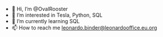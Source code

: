 - 👋 Hi, I’m @OvalRooster
- 👀 I’m interested in Tesla, Python, SQL
- 🌱 I’m currently learning SQL
- 📫 How to reach me leonardo.binder@leonardooffice.eu.org

<!---
OvalRooster/OvalRooster is a ✨ special ✨ repository because its `README.md` (this file) appears on your GitHub profile.
You can click the Preview link to take a look at your changes.
--->
